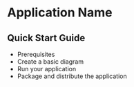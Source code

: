 # Application Name

## Quick Start Guide
- Prerequisites
- Create a basic diagram
- Run your application
- Package and distribute the application
